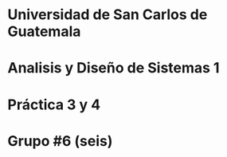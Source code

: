 # Universidad de San Carlos de Guatemala
# Analisis y Diseño de Sistemas 1
# Práctica 3 y 4
# Grupo #6 (seis)
